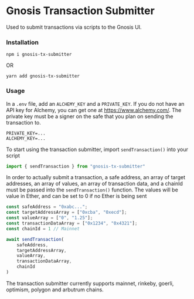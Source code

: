 # Gnosis Transaction Submitter

Used to submit transactions via scripts to the Gnosis UI.

### Installation

```npm i gnosis-tx-submitter```

OR 

```yarn add gnosis-tx-submitter```

### Usage

In a `.env` file, add an `ALCHEMY_KEY` and a `PRIVATE_KEY`.  If you do not have an API key for Alchemy, you can get one at https://www.alchemy.com/.  The private key must be a signer on the safe that you plan on sending the transaction to.

```
PRIVATE_KEY=...
ALCHEMY_KEY=...
```

To start using the transaction submitter, import `sendTransaction()` into your script

```typescript
import { sendTransaction } from "gnosis-tx-submitter"
```

In order to actually submit a transaction, a safe address, an array of target addresses, an array of values, an array of transaction data, and a chainId must be passed into the `sendTransaction()` function.  The values will be value in Ether, and can be set to 0 if no Ether is being sent

```typescript
const safeAddress = "0xabc...";
const targetAddressArray = ["0xcba", "0xecd"];
const valueArray = ["0", "1.25"];
const transactionDataArray = ["0x1234", "0x4321"];
const chainId = 1 // Mainnet

await sendTransaction(
    safeAddress,
    targetAddressArray,
    valueArray,
    transactionDataArray,
    chainId
)
```

The transaction submitter currently supports mainnet, rinkeby, goerli, optimism, polygon and arbutrum chains.



